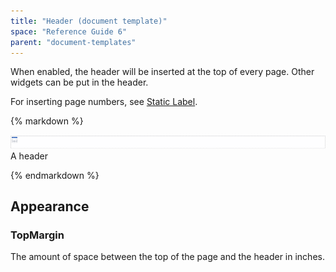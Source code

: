 ```yaml
---
title: "Header (document template)"
space: "Reference Guide 6"
parent: "document-templates"
---
```



When enabled, the header will be inserted at the top of every page. Other widgets can be put in the header.

For inserting page numbers, see [Static Label](/refguide6/static-label-document-template).

<div class="alert alert-info">{% markdown %}

![](attachments/819203/918236.png)
A header

{% endmarkdown %}</div>

## Appearance

### TopMargin

The amount of space between the top of the page and the header in inches.
